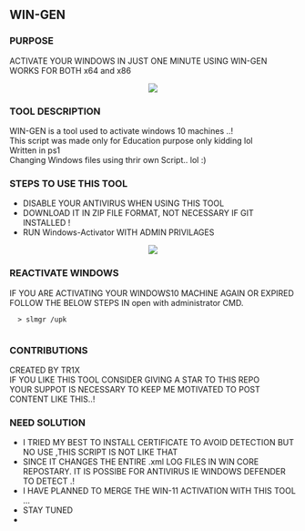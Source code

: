## WIN-GEN
### PURPOSE
ACTIVATE YOUR WINDOWS IN JUST ONE MINUTE USING WIN-GEN <br>
WORKS FOR BOTH x64 and x86 
<center><img src="https://raw.githubusercontent.com/Whitecat18/windows-10-Activator/main/image/Intro.PNG" ></center>

### TOOL DESCRIPTION
WIN-GEN is a tool used to activate windows 10 machines ..!<br>
This script was made only for Education purpose only kidding lol<br>
Written in ps1 <br>
Changing Windows files using thrir own Script.. lol :)<br>


### STEPS TO USE THIS TOOL
* DISABLE YOUR ANTIVIRUS WHEN USING THIS TOOL
* DOWNLOAD IT IN ZIP FILE FORMAT, NOT NECESSARY IF GIT INSTALLED !
* RUN Windows-Activator WITH ADMIN PRIVILAGES 

<center><img src="https://raw.githubusercontent.com/Whitecat18/windows-10-Activator/main/image/main%20page.PNG" ></center>

### REACTIVATE WINDOWS

IF YOU ARE ACTIVATING YOUR WINDOWS10 MACHINE AGAIN OR EXPIRED <br> FOLLOW THE BELOW STEPS IN open with administrator CMD.

```
  > slmgr /upk
  
```

### CONTRIBUTIONS
CREATED BY TR1X <br>
IF YOU LIKE THIS TOOL CONSIDER GIVING A STAR TO THIS REPO <br>
YOUR SUPPOT IS NECESSARY TO KEEP ME MOTIVATED TO POST CONTENT LIKE THIS..!

### NEED SOLUTION
* I TRIED MY BEST TO INSTALL CERTIFICATE TO AVOID DETECTION BUT NO USE ,THIS SCRIPT IS NOT LIKE THAT<br>
* SINCE IT CHANGES THE ENTIRE .xml LOG FILES IN WIN CORE REPOSTARY. IT IS POSSIBE FOR ANTIVIRUS IE WINDOWS DEFENDER TO DETECT .! 
* I HAVE PLANNED TO MERGE THE WIN-11 ACTIVATION WITH THIS TOOL ...
* STAY TUNED
* 
